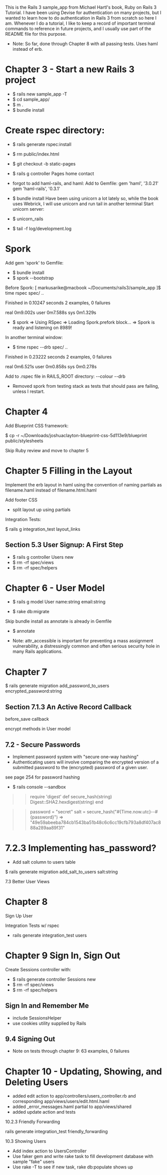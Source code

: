 This is the Rails 3 sample_app from Michael Hartl's book, Ruby on Rails 3 Tutorial.  I have been using Devise for authentication on many projects, but I wanted to learn how to do authentication in Rails 3 from scratch so here I am.  Whenever I do a tutorial, I like to keep a record of important terminal commands to reference in future projects, and I usually use part of the README file for this purpose. 

* Note: So far, done through Chapter 8 with all passing tests.  Uses haml instead of erb.   

Chapter 3 - Start a new Rails 3 project
========================================
* $ rails new sample_app -T
* $ cd sample_app/
* $ m .
* $ bundle install

Create rspec directory:
========================================
* $ rails generate rspec:install
* $ rm public/index.html
* $ git checkout -b static-pages
* $ rails g controller Pages home contact


* forgot to add haml-rails, and haml:
Add to Gemfile:
gem 'haml', '3.0.21'
gem 'haml-rails', '0.3.1'

* $ bundle install
Have been using unicorn a lot lately so, while the book uses Webrick, I will use unicorn and run tail in another terminal
Start unicorn server:
* $ unicorn_rails
* $ tail -f log/development.log


Spork
=====

Add gem 'spork' to Gemfile:

* $ bundle install
* $ spork --bootstrap

Before Spork:
[ markusarike@macbook ~/Documents/rails3/sample_app ]$ time rspec spec/
..

Finished in 0.10247 seconds
2 examples, 0 failures

real	0m9.002s
user	0m7.588s
sys	0m1.329s

* $ spork 
=> Using RSpec
=> Loading Spork.prefork block...
=> Spork is ready and listening on 8989!

In another terminal window:

* $ time rspec --drb spec/
..

Finished in 0.23222 seconds
2 examples, 0 failures

real	0m6.521s
user	0m0.858s
sys	0m0.278s

Add to .rspec file in RAILS_ROOT directory:
--colour
--drb

* Removed spork from testing stack as tests that should pass are failing, unless I restart.  

Chapter 4
========

Add Blueprint CSS framework:

$ cp -r ~/Downloads/joshuaclayton-blueprint-css-5d113e9/blueprint public/stylesheets

Skip Ruby review and move to chapter 5

Chapter 5  Filling in the Layout
=================================

Implement the erb layout in haml using the convention of naming partials as filename.haml instead of filename.html.haml

Add footer CSS

* split layout up using partials

Integration Tests:

$ rails g integration_test layout_links


Section 5.3 User Signup: A First Step
------------------------------------

* $ rails g controller Users new
* $ rm -rf spec/views
* $ rm -rf spec/helpers

Chapter 6 - User Model
======================

* $ rails g model User name:string email:string

* $ rake db:migrate

Skip bundle install as annotate is already in Gemfile

* $ annotate

* Note: attr_accessible is important for preventing a mass assignment vulnerability, a distressingly common and often serious security hole in many Rails applications.


Chapter 7 
==========
$  rails generate migration add_password_to_users encrypted_password:string


Section 7.1.3 An Active Record Callback
----------------------------------------
before_save callback

encrypt methods in User model

7.2 - Secure Passwords
---------------------

* Implement password system with "secure one-way hashing"
* Authenticating users will involve comparing the encrypted version of a submitted password to the (encrypted) password of a given user. 

see page 254 for password hashing

* $ rails console --sandbox
>> require 'digest' 
>> def secure_hash(string) 
>>   Digest::SHA2.hexdigest(string) 
>> end

>> password = "secret"
>> salt = secure_hash("#{Time.now.utc}--#{password}")
=> "49e59abeeba784cb1543ba51b48c6c6cc19cfb793a8df407ac888a289aa89f31" 

7.2.3 Implementing has_password?
================================


* Add salt column to users table

$ rails generate migration add_salt_to_users salt:string


7.3 Better User Views

Chapter 8
==========

Sign Up User

Integration Tests w/ rspec

* rails generate integration_test users

Chapter 9 Sign In, Sign Out
============================

Create Sessions controller with: 

* $ rails generate controller Sessions new 
* $ rm -rf spec/views
* $ rm -rf spec/helpers

Sign In and Remember Me
-----------------------

* include SessionsHelper 
* use cookies utility supplied by Rails

9.4 Signing Out
----------------

* Note on tests through chapter 9: 63 examples, 0 failures

Chapter 10 - Updating, Showing, and Deleting Users
===================================================

* added edit action to app/controllers/users_controller.rb and corresponding app/views/users/edit.html.haml
* added _error_messages.haml partial to app/views/shared
* added update action and tests

10.2.3 Friendly Forwarding

rails generate integration_test friendly_forwarding

10.3	Showing Users

* Add index action to UsersController
* Use faker gem and write rake task to fill development database with sample "fake" users 
* Use rake -T to see if new task, rake db:populate shows up





















